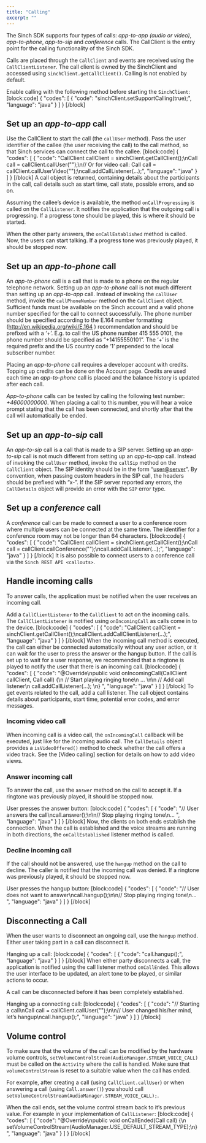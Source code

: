 ```yaml
---
title: "Calling"
excerpt: ""
---
```

The Sinch SDK supports four types of calls: *app-to-app (audio or video)*, *app-to-phone*, *app-to-sip* and *conference* calls. The CallClient is the entry point for the calling functionality of the Sinch SDK.

Calls are placed through the `CallClient` and events are received using the `CallClientListener`. The call client is owned by the SinchClient and accessed using `sinchClient.getCallClient()`. Calling is not enabled by default.

Enable calling with the following method before starting the `SinchClient`:
[block:code]
{
  "codes": [
    {
      "code": "sinchClient.setSupportCalling(true);",
      "language": "java"
    }
  ]
}
[/block]
## Set up an *app-to-app* call

Use the CallClient to start the call (the `callUser` method). Pass the user identifier of the callee (the user receiving the call) to the call method, so that Sinch services can connect the call to the callee.
[block:code]
{
  "codes": [
    {
      "code": "CallClient callClient = sinchClient.getCallClient();\nCall call = callClient.callUser(\"<remote user id>\");\n// Or for video call: Call call = callClient.callUserVideo(\"<remote user id>\");\ncall.addCallListener(...);",
      "language": "java"
    }
  ]
}
[/block]
A call object is returned, containing details about the participants in the call, call details such as start time, call state, possible errors, and so on.

Assuming the callee’s device is available, the method `onCallProgressing` is called on the `CallListener`. It notifies the application that the outgoing call is progressing. If a progress tone should be played, this is where it should be started.

When the other party answers, the `onCallEstablished` method is called. Now, the users can start talking. If a progress tone was previously played, it should be stopped now.

## Set up an *app-to-phone* call

An *app-to-phone* call is a call that is made to a phone on the regular telephone network. Setting up an *app-to-phone* call is not much different than setting up an *app-to-app* call. Instead of invoking the `callUser` method, invoke the `callPhoneNumber` method on the `CallClient` object. Sufficient funds must be available on the Sinch account and a valid phone number specified for the call to connect successfully. The phone number should be specified according to the E.164 number formatting (<http://en.wikipedia.org/wiki/E.164> ) recommendation and should be prefixed with a ‘+’. E.g. to call the US phone number 415 555 0101, the phone number should be specified as “+14155550101”. The ‘+’ is the required prefix and the US country code ‘1’ prepended to the local subscriber number.

Placing an *app-to-phone* call requires a developer account with credits. Topping up credits can be done on the Account page. Credits are used each time an *app-to-phone* call is placed and the balance history is updated after each call.

*App-to-phone* calls can be tested by calling the following test number: *+46000000000*. When placing a call to this number, you will hear a voice prompt stating that the call has been connected, and shortly after that the call will automatically be ended.

## Set up an *app-to-sip* call

An *app-to-sip* call is a call that is made to a SIP server. Setting up an *app-to-sip* call is not much different from setting up an *app-to-app* call. Instead of invoking the `callUser` method, invoke the `callSip` method on the `CallClient` object. The SIP identity should be in the form “<user@server>”. By convention, when passing custom headers in the SIP call, the headers should be prefixed with “x-”. If the SIP server reported any errors, the `CallDetails` object will provide an error with the `SIP` error type.

## Set up a *conference* call

A *conference* call can be made to connect a user to a conference room where multiple users can be connected at the same time. The identifier for a conference room may not be longer than 64 characters.
[block:code]
{
  "codes": [
    {
      "code": "CallClient callClient = sinchClient.getCallClient();\nCall call = callClient.callConference(\"<conferenceId>\");\ncall.addCallListener(...);",
      "language": "java"
    }
  ]
}
[/block]
It is also possible to connect users to a conference call via the `Sinch REST API <callouts>`.

## Handle incoming calls

To answer calls, the application must be notified when the user receives an incoming call.

Add a `CallClientListener` to the `CallClient` to act on the incoming calls. The `CallClientListener` is notified using `onIncomingCall` as calls come in to the device.
[block:code]
{
  "codes": [
    {
      "code": "CallClient callClient = sinchClient.getCallClient();\ncallClient.addCallClientListener(...);",
      "language": "java"
    }
  ]
}
[/block]
When the incoming call method is executed, the call can either be connected automatically without any user action, or it can wait for the user to press the answer or the hangup button. If the call is set up to wait for a user response, we recommended that a ringtone is played to notify the user that there is an incoming call.
[block:code]
{
  "codes": [
    {
      "code": "@Override\npublic void onIncomingCall(CallClient callClient, Call call) {\n    // Start playing ringing tone\n    ... \n\n    // Add call listener\n    call.addCallListener(...);          \n}       ",
      "language": "java"
    }
  ]
}
[/block]
To get events related to the call, add a call listener. The call object contains details about participants, start time, potential error codes, and error messages.

### Incoming video call

When incoming call is a video call, the `onIncomingCall` callback will be executed, just like for the incoming audio call. The `CallDetails` object provides a `isVideoOffered()` method to check whether the call offers a video track. See the \[Video calling\] section for details on how to add video views.

### Answer incoming call

To answer the call, use the `answer` method on the call to accept it. If a ringtone was previously played, it should be stopped now.

User presses the answer button:
[block:code]
{
  "codes": [
    {
      "code": "// User answers the call\ncall.answer();\n\n// Stop playing ringing tone\n...     ",
      "language": "java"
    }
  ]
}
[/block]
Now, the clients on both ends establish the connection. When the call is established and the voice streams are running in both directions, the `onCallEstablished` listener method is called.

### Decline incoming call

If the call should not be answered, use the `hangup` method on the call to decline. The caller is notified that the incoming call was denied. If a ringtone was previously played, it should be stopped now.

User presses the hangup button:
[block:code]
{
  "codes": [
    {
      "code": "// User does not want to answer\ncall.hangup();\n\n// Stop playing ringing tone\n...     ",
      "language": "java"
    }
  ]
}
[/block]
## Disconnecting a Call

When the user wants to disconnect an ongoing call, use the `hangup` method. Either user taking part in a call can disconnect it.

Hanging up a call:
[block:code]
{
  "codes": [
    {
      "code": "call.hangup();",
      "language": "java"
    }
  ]
}
[/block]
When either party disconnects a call, the application is notified using the call listener method `onCallEnded`. This allows the user interface to be updated, an alert tone to be played, or similar actions to occur.

A call can be disconnected before it has been completely established.

Hanging up a connecting call:
[block:code]
{
  "codes": [
    {
      "code": "// Starting a call\nCall call = callClient.callUser(\"<remote user id>\");\n\n// User changed his/her mind, let’s hangup\ncall.hangup();",
      "language": "java"
    }
  ]
}
[/block]
## Volume control

To make sure that the volume of the call can be modified by the hardware volume controls, `setVolumeControlStream(AudioManager.STREAM_VOICE_CALL)` must be called on the `Activity` where the call is handled. Make sure that `volumeControlStream` is reset to a suitable value when the call has ended.

For example, after creating a call (using `CallClient.callUser`) or when answering a call (using `Call.answer()`) you should call `setVolumeControlStream(AudioManager.STREAM_VOICE_CALL);`.

When the call ends, set the volume control stream back to it’s previous value. For example in your implementation of `CallListener`:
[block:code]
{
  "codes": [
    {
      "code": "@Override\npublic void onCallEnded(Call call) {\n    setVolumeControlStream(AudioManager.USE_DEFAULT_STREAM_TYPE);\n}",
      "language": "java"
    }
  ]
}
[/block]